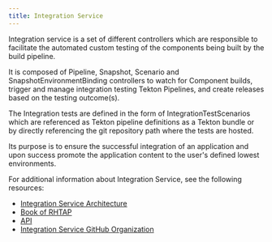 ```yaml
---
title: Integration Service
---
```


Integration service is a set of different controllers which are responsible to facilitate
the automated custom testing of the components being built by the build pipeline.

It is composed of Pipeline, Snapshot, Scenario and SnapshotEnvironmentBinding controllers
to watch for Component builds, trigger and manage integration testing Tekton Pipelines,
and create releases based on the testing outcome(s).

The Integration tests are defined in the form of IntegrationTestScenarios which are referenced 
as Tekton pipeline definitions as a Tekton bundle or by directly referencing the git 
repository path where the tests are hosted.

Its purpose is to ensure the successful integration of an application and upon success
promote the application content to the user's defined lowest environments.

For additional information about Integration Service, see the following
resources:

* [Integration Service Architecture](https://github.com/redhat-appstudio/book/blob/main/diagrams/integration-service/integration-service-data-flow.jpg)
* [Book of RHTAP](https://redhat-appstudio.github.io/book/book/integration-service.html)
* [API](https://redhat-appstudio.github.io/book/ref/integration-service.html)
* [Integration Service GitHub Organization](https://github.com/redhat-appstudio/integration-service/)
